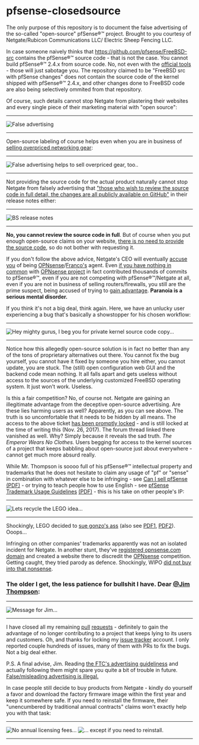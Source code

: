 # pfsense-closedsource
The only purpose of this repository is to document the false advertising of the so-called "open-source" pfSense®™ project. Brought to you courtesy of Netgate/Rubicon Communications LLC/ Electric Sheep Fencing LLC.

In case someone naively thinks that https://github.com/pfsense/FreeBSD-src contains the pfSense®™ source code - that is not the case. You cannot build pfSense®™ 2.4.x from source code. No, not even with the [official tools](https://github.com/pfsense/pfsense/tree/master/tools) - those will just sabotage you. The repository claimed to be "FreeBSD src with pfSense changes" does not contain the source code of the kernel shipped with pfSense®™ 2.4.x, and other changes done to FreeBSD code are also being selectively ommited from that repository.

Of course, such details cannot stop Netgate from plastering their websites and every single piece of their marketing material with "open source":
***
![False advertising](https://github.com/doktornotor/pfsense-closedsource/blob/master/screenshot_pfsense_org_website_01.png)
***

Open-source labeling of course helps even when you are in business of [selling overpriced networking gear](https://store.netgate.com/):
***
![False advertising helps to sell overpriced gear, too..](https://github.com/doktornotor/pfsense-closedsource/blob/master/screenshot_netgate_store_oss.png)
***


Not providing the source code for the actual product naturally cannot stop Netgate from falsely advertising that ["those who wish to review the source code in full detail, the changes are all publicly available on GitHub"](https://www.netgate.com/blog/pfsense-2-4-1-release-now-available.html) in their release notes either:
***
![BS release notes](https://github.com/doktornotor/pfsense-closedsource/blob/master/screenshot_relnotes_241.png)
***

__No, you cannot review the source code in full__. But of course when you put enough open-source claims on your website, [there is no need to provide the source code](https://forum.pfsense.org/index.php?topic=138822.msg759561#msg759561), so do not bother with requesting it.

If you don't follow the above advice, Netgate's CEO will eventually [accuse you](https://forum.pfsense.org/index.php?topic=137636.msg754001#msg754001) of being [OPNsense](https://opnsense.org/)/[Franco's](https://github.com/fichtner) agent. Even [if you have nothing in common](https://forum.pfsense.org/index.php?topic=138822.msg758739#msg758739) with [OPNsense project](https://github.com/opnsense) in fact contributed thousands of commits to pfSense®™, even if you are not competing with pfSense®™/Netgate at all, even if you are not in business of selling routers/firewalls, you still are the prime suspect, being accused of trying to [gain advantage](https://forum.pfsense.org/index.php?topic=138804.msg759343#msg759343). __Paranoia is a serious mental disorder.__

If you think it's not a big deal, think again. Here, we have an unlucky user experiencing a bug that's basically a showstopper for his chosen workflow:

***
![Hey mighty gurus, I beg you for private kernel source code copy...](https://github.com/doktornotor/pfsense-closedsource/blob/master/secret_pfsense_bugs_user_begging_for_private_kernel.png)
***

Notice how this allegedly open-source solution is in fact no better than any of the tons of proprietary alternatives out there. You cannot fix the bug yourself, you cannot have it fixed by someone you hire either, you cannot update, you are stuck. The (still) open configuration web GUI and the backend code mean nothing. It all falls apart and gets useless without access to the sources of the underlying customized FreeBSD operating system. It just won't work. Useless.

Is this a fair competition? No, of course not. Netgate are gaining an illegitimate advantage from the deceptive open-source advertising. Are these lies harming users as well? Apparently, as you can see above. The truth is so uncomfortable that it needs to be hidden by all means. The access to the above ticket [has been promptly locked](https://redmine.pfsense.org/issues/8025) - and is still locked at the time of writing this (Nov. 26, 2017). The forum thread linked there vanished as well. Why? Simply because it reveals the sad truth. *The Emperor Wears No Clothes.* Users begging for access to the kernel sources of a project that keeps babbling about open-source just about everywhere - cannot get much more absurd really.

While Mr. Thompson is soooo full of his pfSense®™ intellectual property and trademarks that he does not hesitate to claim any usage of "pf" or "sense" in combination with whatever else to be infringing - see [Can I sell pfSense](https://doc.pfsense.org/index.php/Can_I_sell_pfSense) [(PDF)](https://github.com/doktornotor/pfsense-closedsource/blob/master/Can%20I%20sell%20pfSense%20-%20PFSenseDocs.pdf) - or trying to teach people how to use English - see [pfSense Trademark Usage Guidelines](https://www.pfsense.org/trademarks.html) [(PDF)](https://github.com/doktornotor/pfsense-closedsource/blob/master/pfSense%20Trademark%20Usage%20Guidelines.pdf) - this is his take on other people's IP:

***
![Lets recycle the LEGO idea...](https://github.com/doktornotor/pfsense-closedsource/blob/master/Gonzo%20(a.k.a.%20SmallWorks)%20recycles%20the%20LEGO%20idea%2001.png)
***

Shockingly, LEGO decided to [sue gonzo's ass](https://dockets.justia.com/docket/connecticut/ctdce/3:2015cv00823/108470) (also see [PDF1](https://github.com/doktornotor/pfsense-closedsource/blob/master/Lego%20vs.%20Rubicon%20Communications%20-%2001.pdf), [PDF2](https://github.com/doktornotor/pfsense-closedsource/blob/master/Lego%20vs.%20Rubicon%20Communications%20-%2002.pdf)). Ooops...

Infringing on other companies' trademarks apparently was not an isolated incident for Netgate. In another stunt, they've [registered opnsense.com domain](https://github.com/doktornotor/pfsense-closedsource/blob/master/opnsense/README.md) and created a website there to discredit the [OPNsense](https://opnsense.org/) competition. Getting caught, they tried parody as defence. Shockingly, WIPO [did not buy into that nonsense](http://www.wipo.int/amc/en/domains/search/text.jsp?case=D2017-1828).


### The older I get, the less patience for bullshit I have. Dear [@Jim Thompson](https://twitter.com/gonzopancho):
***
![Message for Jim...](https://github.com/doktornotor/pfsense-closedsource/blob/master/allergic-to-your-bullshit.png)
***

I have closed all my remaining [pull](https://github.com/pfsense/FreeBSD-ports/pulls?utf8=%E2%9C%93&q=is%3Apr%20is%3Aclosed%20author%3Adoktornotor%20) [requests](https://github.com/pfsense/pfsense/pulls?utf8=%E2%9C%93&q=is%3Apr%20is%3Aclosed%20author%3Adoktornotor%20) - definitely to gain the advantage of no longer contributing to a project that keeps lying to its users and customers. Oh, and thanks for locking my [issue tracker](https://redmine.pfsense.org/projects/pfsense/) account. I only reported couple hundreds of issues, many of them with PRs to fix the bugs. Not a big deal either.

P.S. A final advise, Jim. Reading [the FTC's advertising guideliness](https://www.ftc.gov/tips-advice/business-center/guidance/advertising-faqs-guide-small-business) and actually following them might spare you quite a bit of trouble in future. [False/misleading advertising is illegal.](https://www.ftc.gov/news-events/media-resources/truth-advertising)

In case people still decide to buy products from Netgate - kindly do yourself a favor and download the factory firmware image within the first year and keep it somewhere safe. If you need to reinstall the firmware, their "unencumbered by traditional annual contracts" claims won't exactly help you with that task:

***
![No annual licensing fees...](https://github.com/doktornotor/pfsense-closedsource/blob/master/screenshot_no_annual_licensing_fees.png)
![... except if you need to reinstall.](https://github.com/doktornotor/pfsense-closedsource/blob/master/screenshot_no_annual_licensing_fees_orly.png)
***

